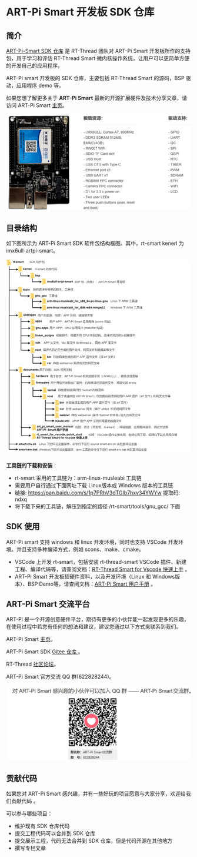 # ART-Pi Smart 开发板 SDK 仓库



## 简介

 [ART-Pi-Smart SDK 仓库](https://gitee.com/rtthread/ART-Pi-smart) 是 RT-Thread 团队对 ART-Pi Smart 开发板所作的支持包，用于学习和评估 RT-Thread Smart 微内核操作系统，让用户可以更简单方便的开发自己的应用程序。

ART-Pi smart 开发板的 SDK 仓库，主要包括 RT-Thread Smart 的源码，BSP 驱动，应用程序 demo 等。

如果您想了解更多关于 **ART-Pi Smart** 最新的开源扩展硬件及技术分享文章，请访问 ART-Pi Smart [主页](https://art-pi.gitee.io/smart-website/)。

![ART-Pi Smart 开发板](documents/art_pi_smart_user_manual/figures/ART-Pi_Smart_board.png)



## 目录结构

如下图所示为 ART-Pi Smart SDK 软件包结构框图。其中，rt-smart kenerl 为 imx6ull-artpi-smart。

![rt-smart SDK 软件包结构框图](documents/art_pi_smart_user_manual/figures/rt-smart_SDK_软件包结构框图.drawio.png)

**工具链的下载和安装**：

- rt-smart 采用的工具链为：arm-linux-musleabi 工具链
- 需要用户自行通过下面网址下载 Linux版本或 Windows 版本的工具链
- 链接: https://pan.baidu.com/s/1p7PRhV3dTGIb7hxv34YWYw 提取码: ndxq 
- 将下载下来的工具链，解压到指定的路径 /rt-smart/tools/gnu_gcc/ 下面



## SDK 使用

ART-Pi smart  支持 windows 和 linux 开发环境，同时也支持 VSCode 开发环境。并且支持多种编译方式，例如 scons、make、cmake。

- VSCode 上开发 rt-smart，包括安装  rt-thread-smart VSCode 插件、新建工程、编译代码等，请查阅文档：[RT-Thread Smart for Vscode 快速上手](documents/rt_smart_for_vscode_quick_start/README.md) 。
- ART-Pi Smart 开发板软硬件资料，以及开发环境（Linux 和 Windows版本）、BSP Demo等，请查阅文档：[ART-Pi Smart 用户手册](documents/art_pi_smart_user_manual/README.md) 。




## ART-Pi Smart 交流平台

ART-Pi  是一个开源创意硬件平台，期待有更多的小伙伴能一起发现更多的乐趣，在使用过程中若您有任何的想法和建议，建议您通过以下方式来联系到我们。

ART-Pi Smart [主页](https://art-pi.gitee.io/smart-website/)。

ART-Pi Smart SDK [Gitee 仓库 ](https://gitee.com/rtthread/ART-Pi-smart)。

RT-Thread [社区论坛](https://club.rt-thread.org)。

ART-Pi Smart 官方交流 QQ 群(622828244)。

![ART-Pi Smart 技术交流 QQ 群](documents/art_pi_smart_user_manual/figures/qq_group.png)



## 贡献代码

如果您对 ART-Pi Smart 感兴趣，并有一些好玩的项目愿意与大家分享，欢迎给我们贡献代码 。

可以参与哪些项目：

- 维护现有 SDK 仓库代码
- 提交工程代码可以合并到 SDK 仓库
- 提交展示工程，代码无法合并到 SDK 仓库，但是代码开源在其他地方
- 撰写专栏文章
